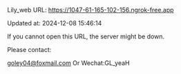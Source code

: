 Lily_web URL: https://1047-61-165-102-156.ngrok-free.app

Updated at: 2024-12-08 15:46:14

If you cannot open this URL, the server might be down.

Please contact: 

goley04@foxmail.com Or Wechat:GL_yeaH